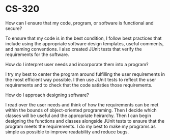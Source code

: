 # CS-320

How can I ensure that my code, program, or software is functional and secure?

To ensure that my code is in the best condition, I follow best practices that include using the appropriate software design templates, useful comments, and naming conventions. I also created JUnit tests that verify the requirements for the software.
  
How do I interpret user needs and incorporate them into a program?

I try my best to center the program around fulfilling the user requirements in the most efficient way possible. I then use JUnit tests to reflect the user requirements and to check that the code satisties those requirements.

How do I approach designing software?

I read over the user needs and think of how the requirements can be met within the bounds of object-oriented programming. Then I decide which classes will be useful and the appropriate heirarchy. Then I can begin designing the functions and classes alongside JUnit tests to ensure that the program meets the requirements. I do my best to make my programs as simple as possible to improve readability and reduce bugs.
